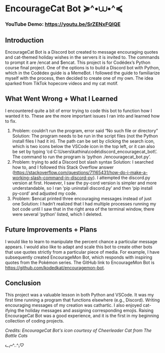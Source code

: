 # EncourageCat Bot ≽^•⩊•^≼

### **YouTube Demo:** https://youtu.be/SrZENxFQlQE

## **Introduction**
EncourageCat Bot is a Discord bot created to message encouraging quotes and cat-themed holiday wishes in the servers it is invited to. The commands to prompt it are /encat and $encat. This project is for Codédex’s Python course final project. One of the options is to build a Discord bot with Python, which in the Codédex guide is a MemeBot. I followed the guide to familiarize myself with the process, then decided to create one of my own. The idea sparked from TikTok hopecore videos and my cat motif.

## **What Went Wrong + What I Learned**
I encountered quite a bit of error trying to code this bot to function how I wanted it to. These are the more important issues I ran into and learned how to fix.
1. Problem: couldn’t run the program, error said “No such file or directory”
   Solution: The program needs to be run in the script files (not the Python install files I had it in). The path can be set by clicking the search icon, which is two icons below the VSCode icon in the top left, or it can also be set by typing ‘cd C:\Users\kathina\code\discord_encouragecat_bot\’. The command to run the program is ‘python ./encouragecat_bot.py’.
2. Problem: trying to add a Discord bot slash syntax
   Solution: I searched how to, and I followed this Stack Overflow answer (https://stackoverflow.com/questions/71165431/how-do-i-make-a-working-slash-command-in-discord-py). I attempted the discord.py version at first. However, I saw the py-cord version is simpler and more understandable, so I ran ‘pip uninstall discord.py’ and then ‘pip install py-cord’ and adjusted my code.
3. Problem: $encat printed three encouraging messages instead of just one
   Solution: I hadn’t realized that I had multiple processes running my bot code until I saw that in the right area of the terminal window, there were several ‘python’ listed, which I deleted.

## **Future Improvements + Plans**
I would like to learn to manipulate the percent chance a particular message appears. I would also like to adapt and scale this bot to create other bots that use quotes strictly from a particular piece of media. For example, I have subsequently created EncourageMon Bot, which responds with inspiring quotes from the Pokémon series. The GitHub link to EncourageMon Bot is https://github.com/kodedkat/encouragemon-bot.

## **Conclusion**
This project was a valuable lesson in both Python and VSCode. It was my first time running a program that functions elsewhere (e.g., Discord). Writing encouraging messages of my creation was cathartic. I also enjoyed cat-ifying the holiday messages and assigning corresponding emojis. Raising EncourageCat Bot was a good experience, and it is the first in my beginning collection of coding projects.

*Credits: EncourageCat Bot's icon courtesy of Cheerleader Cat from The Battle Cats*

ᓚ₍⑅^..^₎♡
